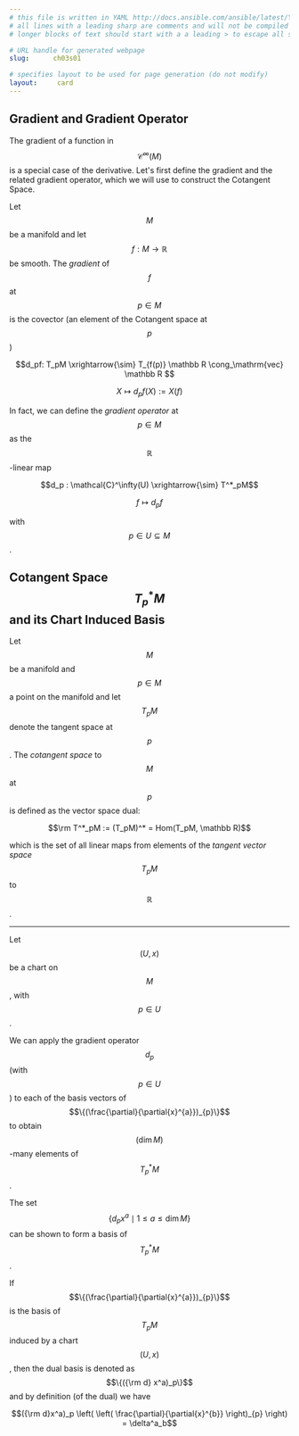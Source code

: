 ```yaml
---
# this file is written in YAML http://docs.ansible.com/ansible/latest/YAMLSyntax.html
# all lines with a leading sharp are comments and will not be compiled
# longer blocks of text should start with a a leading > to escape all special characters

# URL handle for generated webpage
slug:      ch03s01

# specifies layout to be used for page generation (do not modify)
layout:     card
---
```


## Gradient and Gradient Operator
The gradient of a function in $$\mathcal{C}^\infty(M)$$ is a special case of the derivative. 
Let's first define the gradient and the related gradient operator, which we will use to construct the Cotangent Space.

Let $$M$$ be a manifold and let $$f: M \to \mathbb R$$ be smooth. The _gradient_ of $$f$$ at $$p\in M$$ is the covector (an element of the Cotangent space at $$p$$)

$$d_pf: T_pM \xrightarrow{\sim} T_{f(p)} \mathbb R \cong_\mathrm{vec} \mathbb R $$

$$X \mapsto d_pf(X) := X(f) $$

In fact, we can define the _gradient operator_ at $$p\in M$$ as the $$\mathbb R$$-linear map 

$$d_p : \mathcal{C}^\infty(U) \xrightarrow{\sim} T^*_pM$$

$$f \mapsto d_pf$$

with $$p\in U\subseteq M$$.


## Cotangent Space $$T^*_pM$$ and its Chart Induced Basis

Let $$M$$ be a manifold and $$p\in M$$ a point on the manifold and let $$T_pM$$ denote the tangent space at $$p$$. 
The _cotangent space_ to $$M$$ at $$p$$ is defined as the vector space dual:

$$\rm T^*_pM := (T_pM)^* = Hom(T_pM, \mathbb R)$$

which is the set of all linear maps from elements of the _tangent vector space_ $$T_pM$$ to $$\mathbb R$$.

* * *

Let $$(U,x)$$ be a chart on $$M$$, with $$p\in U$$. 

We can apply the gradient operator $$d_p$$ (with $$p\in U$$) 
to each of the basis vectors of $$\{(\frac{\partial}{\partial{x}^{a}})_{p}\}$$ to obtain $$(\dim M)$$-many elements of $$T^*_p M$$.

The set $$\{d_px^a\mid 1\leq a \leq \dim M\}$$ can be shown to form a basis of $$T^*_p M$$.

If $$\{(\frac{\partial}{\partial{x}^{a}})_{p}\}$$ is the basis of $$T_pM$$ induced by a chart $$(U,x)$$, then the dual basis is denoted as $$\{({\rm d} x^a)_p\}$$
and by definition (of the dual) we have

$$({\rm d}x^a)_p \left( \left( \frac{\partial}{\partial{x}^{b}} \right)_{p} \right) = \delta^a_b$$
